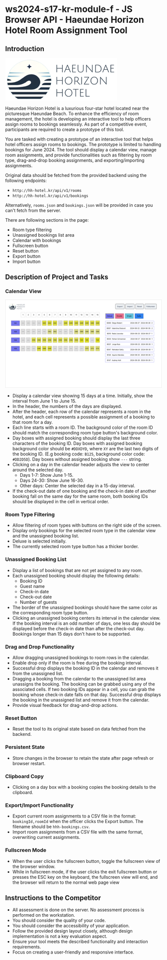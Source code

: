 # ws2024-s17-kr-module-f - JS Browser API - Haeundae Horizon Hotel Room Assignment Tool

## Introduction

![Haeundae Horizon Hotel logo](assets/images/hh-hotel-logo-small.png)

Haeundae Horizon Hotel is a luxurious four-star hotel located near the picturesque Haeundae Beach. To enhance the efficiency of room management, the hotel is developing an interactive tool to help officers assign rooms to bookings seamlessly. As part of a competitive event, participants are required to create a prototype of this tool.

You are tasked with creating a prototype of an interactive tool that helps hotel officers assign rooms to bookings. The prototype is limited to handling bookings for June 2024. The tool should display a calendar view, manage room assignments, and provide functionalities such as filtering by room type, drag-and-drop booking assignments, and exporting/importing assignments.

Original data should be fetched from the provided backend using the following endpoints: 
- `http://hh-hotel.kr/api/v1/rooms`
- `http://hh-hotel.kr/api/v1/bookings`

Alternatively, `rooms.json` and `bookings.json` will be provided in case you can't fetch from the server.

There are following sections in the page:

- Room type filtering
- Unassigned bookings list area
- Calendar with bookings
- Fullscreen button
- Reset button
- Export button
- Import button

## Description of Project and Tasks

### Calendar View

![Calendar View](assets/design/hhh-booking-assignments.png)

- Display a calendar view showing 15 days at a time. Initially, show the interval from June 1 to June 15.
- In the header, the numbers of the days are displayed.
- After the header, each row of the calendar represents a room in the hotel, and each cell represents a possible assignment of a booking to that room for a day.
- Each line starts with a room ID. The background color of the room ID should match the corresponding room type button's background color.
- Day boxes with assigned booking should display the last three characters of the booking ID. Day boxes with assigned booking background color should be `#DDXDYD`, where `XY` are the last two digits of the booking ID. (E.g booking code: `B125`, background color code: `#DD2D5D`). Day boxes without assigned booking show `---` string.
- Clicking on a day in the calendar header adjusts the view to center around the selected day.
  - Days 1-7: Show June 1-15.
  - Days 24-30: Show June 16-30.
  - Other days: Center the selected day in a 15-day interval.
- If the check-out date of one booking and the check-in date of another booking fall on the same day for the same room, both booking IDs should be displayed in the cell in vertical order.

### Room Type Filtering

- Allow filtering of room types with buttons on the right side of the screen.
- Display only bookings for the selected room type in the calendar view and the unassigned booking list.
- Deluxe is selected initially.
- The currently selected room type button has a thicker border.

### Unassigned Booking List

- Display a list of bookings that are not yet assigned to any room.
- Each unassigned booking should display the following details:
  - Booking ID
  - Guest name
  - Check-in date
  - Check-out date
  - Number of guests
- The border of the unassigned bookings should have the same color as the corresponding room type button.
- Clicking an unassigned booking centers its interval in the calendar view. If the booking interval is an odd number of days, one less day should be displayed before the check-in date than after the check-out day. Bookings longer than 15 days don't have to be supported.

### Drag and Drop Functionality

- Allow dragging unassigned bookings to room rows in the calendar.
- Enable drop only if the room is free during the booking interval.
- Successful drop displays the booking ID in the calendar and removes it from the unassigned list.
- Dragging a booking from the calendar to the unassigned list area unassigns the booking. The booking can be grabbed using any of the associated cells. If two booking IDs appear in a cell, you can grab the booking whose check-in date falls on that day. Successful drop displays the booking in the unassigned list and remove it from the calendar.
- Provide visual feedback for drag-and-drop actions.

### Reset Button

- Reset the tool to its original state based on data fetched from the backend.

### Persistent State

- Store changes in the browser to retain the state after page refresh or browser restart.

### Clipboard Copy

- Clicking on a day box with a booking copies the booking details to the clipboard.

### Export/Import Functionality

- Export current room assignments to a CSV file in the format: `bookingId,roomId` when the officer clicks the Export button. The filename should be `hhh-bookings.csv`.
- Import room assignments from a CSV file with the same format, overwriting current assignments.

### Fullscreen Mode

- When the user clicks the fullscreen button, toggle the fullscreen view of the browser window.
- While in fullscreen mode, if the user clicks the exit fullscreen button or presses the ESC key on the keyboard, the fullscreen view will end, and the browser will return to the normal web page view

## Instructions to the Competitor

- All assessment is done on the server. No assessment process is performed on the workstation.
- You should consider the quality of your code.
- You should consider the accessibility of your application.
- Follow the provided design layout closely, although design implementation is not a key evaluation aspect.
- Ensure your tool meets the described functionality and interaction requirements.
- Focus on creating a user-friendly and responsive interface.
